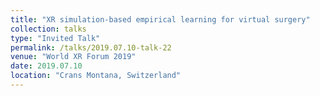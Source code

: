 ```yaml
---
title: "XR simulation-based empirical learning for virtual surgery"
collection: talks
type: "Invited Talk"
permalink: /talks/2019.07.10-talk-22
venue: "World XR Forum 2019"
date: 2019.07.10
location: "Crans Montana, Switzerland"
---
```

